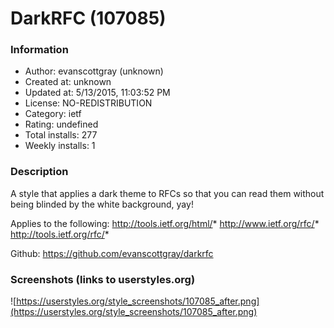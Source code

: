 # DarkRFC (107085)

### Information
- Author: evanscottgray (unknown)
- Created at: unknown
- Updated at: 5/13/2015, 11:03:52 PM
- License: NO-REDISTRIBUTION
- Category: ietf
- Rating: undefined
- Total installs: 277
- Weekly installs: 1


### Description
A style that applies a dark theme to RFCs so that you can read them without being blinded by the white background, yay!

Applies to the following:
http://tools.ietf.org/html/*
http://www.ietf.org/rfc/*
http://tools.ietf.org/rfc/*

Github: 
https://github.com/evanscottgray/darkrfc


### Screenshots (links to userstyles.org)
![https://userstyles.org/style_screenshots/107085_after.png](https://userstyles.org/style_screenshots/107085_after.png)


